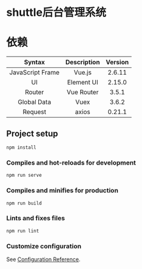 # shuttle后台管理系统

# 依赖

| Syntax | Description | Version|
|  :----: |  :----: | :----: |
| JavaScript Frame | Vue.js | 2.6.11|
| UI | Element UI | 2.15.0 |
| Router | Vue Router | 3.5.1 |
| Global Data | Vuex | 3.6.2 |
| Request | axios | 0.21.1 |

## Project setup
```
npm install
```

### Compiles and hot-reloads for development
```
npm run serve
```

### Compiles and minifies for production
```
npm run build
```

### Lints and fixes files
```
npm run lint
```

### Customize configuration
See [Configuration Reference](https://cli.vuejs.org/config/).
